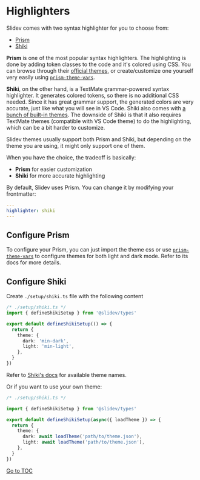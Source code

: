 # Highlighters

Slidev comes with two syntax highlighter for you to choose from:

- [Prism](https://prismjs.com/)
- [Shiki](https://github.com/shikijs/shiki)

**Prism** is one of the most popular syntax highlighters. The highlighting is done by adding token classes to the code and it's colored using CSS. You can browse through their [official themes](https://github.com/PrismJS/prism-themes), or create/customize one yourself very easily using [`prism-theme-vars`](https://github.com/antfu/prism-theme-vars).

**Shiki**, on the other hand, is a TextMate grammar-powered syntax highlighter. It generates colored tokens, so there is no additional CSS needed. Since it has great grammar support, the generated colors are very accurate, just like what you will see in VS Code. Shiki also comes with [a bunch of built-in themes](https://github.com/shikijs/shiki/blob/master/docs/themes.md). The downside of Shiki is that it also requires TextMate themes (compatible with VS Code theme) to do the highlighting, which can be a bit harder to customize.

Slidev themes usually support both Prism and Shiki, but depending on the theme you are using, it might only support one of them.

When you have the choice, the tradeoff is basically:

- **Prism** for easier customization
- **Shiki** for more accurate highlighting

By default, Slidev uses Prism. You can change it by modifying your frontmatter:

```yaml
---
highlighter: shiki
---
```

## Configure Prism

To configure your Prism, you can just import the theme css or use [`prism-theme-vars`](https://github.com/antfu/prism-theme-vars) to configure themes for both light and dark mode. Refer to its docs for more details.

## Configure Shiki

<Environment type="node" />

Create `./setup/shiki.ts` file with the following content

```ts
/* ./setup/shiki.ts */
import { defineShikiSetup } from '@slidev/types'

export default defineShikiSetup(() => {
  return {
    theme: {
      dark: 'min-dark',
      light: 'min-light',
    },
  }
})
```

Refer to [Shiki's docs](https://github.com/shikijs/shiki/blob/master/docs/themes.md#all-themes) for available theme names.

Or if you want to use your own theme:

```ts
/* ./setup/shiki.ts */

import { defineShikiSetup } from '@slidev/types'

export default defineShikiSetup(async({ loadTheme }) => {
  return {
    theme: {
      dark: await loadTheme('path/to/theme.json'),
      light: await loadTheme('path/to/theme.json'),
    },
  }
})
```
<span style='float: footnote;'><a href="../index.html#toc">Go to TOC</a></span>
